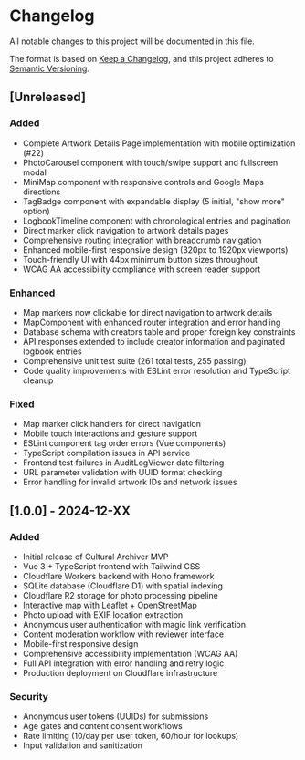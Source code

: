 # Changelog

All notable changes to this project will be documented in this file.

The format is based on [Keep a Changelog](https://keepachangelog.com/en/1.0.0/), and this project adheres to [Semantic Versioning](https://semver.org/spec/v2.0.0.html).

## [Unreleased]

### Added

- Complete Artwork Details Page implementation with mobile optimization (#22)
- PhotoCarousel component with touch/swipe support and fullscreen modal
- MiniMap component with responsive controls and Google Maps directions
- TagBadge component with expandable display (5 initial, "show more" option)
- LogbookTimeline component with chronological entries and pagination
- Direct marker click navigation to artwork details pages
- Comprehensive routing integration with breadcrumb navigation
- Enhanced mobile-first responsive design (320px to 1920px viewports)
- Touch-friendly UI with 44px minimum button sizes throughout
- WCAG AA accessibility compliance with screen reader support

### Enhanced

- Map markers now clickable for direct navigation to artwork details
- MapComponent with enhanced router integration and error handling
- Database schema with creators table and proper foreign key constraints
- API responses extended to include creator information and paginated logbook entries
- Comprehensive unit test suite (261 total tests, 255 passing)
- Code quality improvements with ESLint error resolution and TypeScript cleanup

### Fixed

- Map marker click handlers for direct navigation
- Mobile touch interactions and gesture support
- ESLint component tag order errors (Vue components)
- TypeScript compilation issues in API service
- Frontend test failures in AuditLogViewer date filtering
- URL parameter validation with UUID format checking
- Error handling for invalid artwork IDs and network issues

## [1.0.0] - 2024-12-XX

### Added

- Initial release of Cultural Archiver MVP
- Vue 3 + TypeScript frontend with Tailwind CSS
- Cloudflare Workers backend with Hono framework
- SQLite database (Cloudflare D1) with spatial indexing
- Cloudflare R2 storage for photo processing pipeline
- Interactive map with Leaflet + OpenStreetMap
- Photo upload with EXIF location extraction
- Anonymous user authentication with magic link verification
- Content moderation workflow with reviewer interface
- Mobile-first responsive design
- Comprehensive accessibility implementation (WCAG AA)
- Full API integration with error handling and retry logic
- Production deployment on Cloudflare infrastructure

### Security

- Anonymous user tokens (UUIDs) for submissions
- Age gates and content consent workflows
- Rate limiting (10/day per user token, 60/hour for lookups)
- Input validation and sanitization
